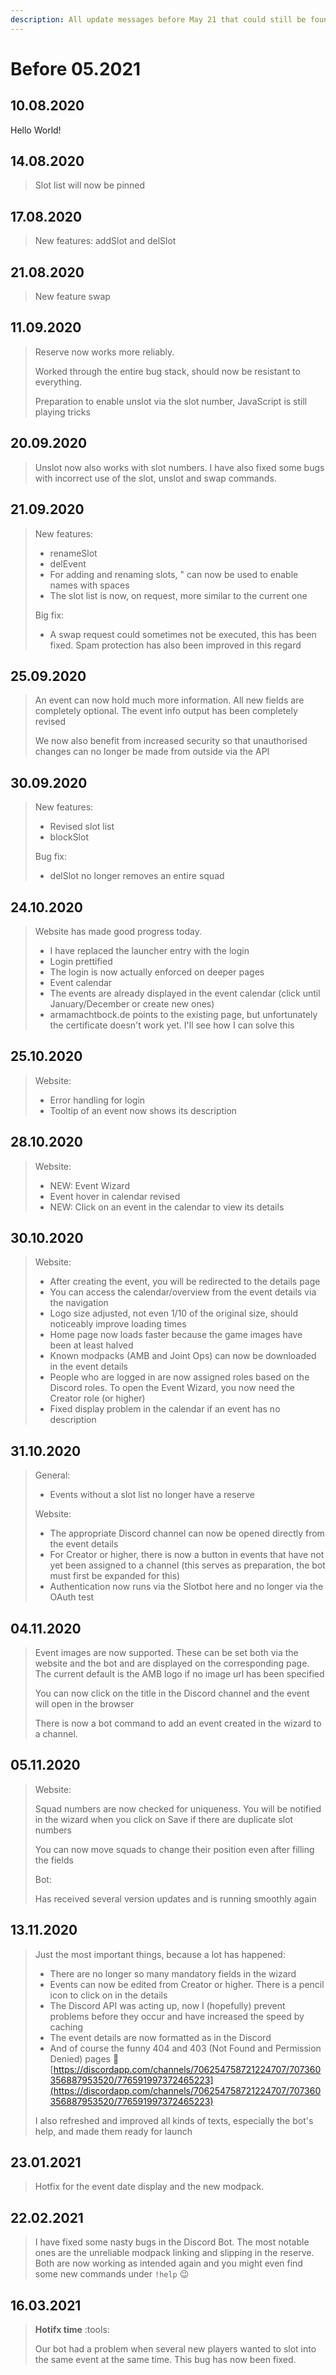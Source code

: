 ```yaml
---
description: All update messages before May 21 that could still be found
---
```


# Before 05.2021

## 10.08.2020

Hello World!

## 14.08.2020

> Slot list will now be pinned

## 17.08.2020

> New features: addSlot and delSlot

## 21.08.2020

> New feature swap

## 11.09.2020

> Reserve now works more reliably.
>
> Worked through the entire bug stack, should now be resistant to everything.
>
> Preparation to enable unslot via the slot number, JavaScript is still playing tricks

## 20.09.2020

> Unslot now also works with slot numbers. I have also fixed some bugs with incorrect use of the slot, unslot and swap commands.

## 21.09.2020

> New features:
>
> * renameSlot
> * delEvent
> * For adding and renaming slots, " can now be used to enable names with spaces
> * The slot list is now, on request, more similar to the current one
>
> Big fix:
>
> * A swap request could sometimes not be executed, this has been fixed. Spam protection has also been improved in this regard

## 25.09.2020

> An event can now hold much more information. All new fields are completely optional. The event info output has been completely revised
>
> We now also benefit from increased security so that unauthorised changes can no longer be made from outside via the API

## 30.09.2020

> New features:
>
> * Revised slot list
> * blockSlot
>
> Bug fix:
>
> * delSlot no longer removes an entire squad

## 24.10.2020

> Website has made good progress today.
>
> * I have replaced the launcher entry with the login
> * Login prettified
> * The login is now actually enforced on deeper pages
> * Event calendar
> * The events are already displayed in the event calendar (click until January/December or create new ones)
> * armamachtbock.de points to the existing page, but unfortunately the certificate doesn't work yet. I'll see how I can solve this

## 25.10.2020

> Website:
>
> * Error handling for login
> * Tooltip of an event now shows its description

## 28.10.2020

> Website:
>
> * NEW: Event Wizard
> * Event hover in calendar revised
> * NEW: Click on an event in the calendar to view its details

## 30.10.2020

> Website:
>
> * After creating the event, you will be redirected to the details page
> * You can access the calendar/overview from the event details via the navigation
> * Logo size adjusted, not even 1/10 of the original size, should noticeably improve loading times
> * Home page now loads faster because the game images have been at least halved
> * Known modpacks (AMB and Joint Ops) can now be downloaded in the event details
> * People who are logged in are now assigned roles based on the Discord roles. To open the Event Wizard, you now need the Creator role (or higher)
> * Fixed display problem in the calendar if an event has no description

## 31.10.2020

> General:
>
> * Events without a slot list no longer have a reserve
>
> Website:
>
> * The appropriate Discord channel can now be opened directly from the event details
> * For Creator or higher, there is now a button in events that have not yet been assigned to a channel (this serves as preparation, the bot must first be expanded for this)
> * Authentication now runs via the Slotbot here and no longer via the OAuth test

## 04.11.2020

> Event images are now supported. These can be set both via the website and the bot and are displayed on the corresponding page. The current default is the AMB logo if no image url has been specified
>
> You can now click on the title in the Discord channel and the event will open in the browser
>
> There is now a bot command to add an event created in the wizard to a channel.

## 05.11.2020

> Website:
>
> Squad numbers are now checked for uniqueness. You will be notified in the wizard when you click on Save if there are duplicate slot numbers
>
> You can now move squads to change their position even after filling the fields
>
> Bot:
>
> Has received several version updates and is running smoothly again

## 13.11.2020

> Just the most important things, because a lot has happened:
>
> * There are no longer so many mandatory fields in the wizard
> * Events can now be edited from Creator or higher. There is a pencil icon to click on in the details
> * The Discord API was acting up, now I (hopefully) prevent problems before they occur and have increased the speed by caching
> * The event details are now formatted as in the Discord
> * And of course the funny 404 and 403 (Not Found and Permission Denied) pages :eyes: [https://discordapp.com/channels/706254758721224707/707360356887953520/776591997372465223](https://discordapp.com/channels/706254758721224707/707360356887953520/776591997372465223)
>
>
>
> I also refreshed and improved all kinds of texts, especially the bot's help, and made them ready for launch

## 23.01.2021

> Hotfix for the event date display and the new modpack.

## 22.02.2021

> I have fixed some nasty bugs in the Discord Bot. The most notable ones are the unreliable modpack linking and slipping in the reserve. Both are now working as intended again and you might even find some new commands under `!help` :wink:

## 16.03.2021

> **Hotifx time** :tools:
>
> Our bot had a problem when several new players wanted to slot into the same event at the same time. This bug has now been fixed.
